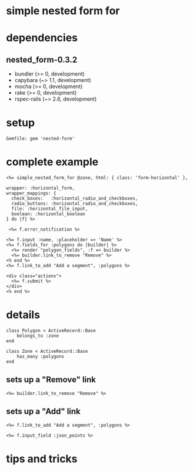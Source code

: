 <head>
<link rel="stylesheet" type="text/css" href="github-styles.css">
</head>
<body>

# simple nested form for

# dependencies

## nested_form-0.3.2
*  bundler (>= 0, development)
*  capybara (~> 1.1, development)
*  mocha (>= 0, development)
*  rake (>= 0, development)
*  rspec-rails (~> 2.6, development)

# setup

`Gemfile: gem 'nested-form'`

# complete example


    <%= simple_nested_form_for @zone, html: { class: 'form-horizontal' },

    wrapper: :horizontal_form,
    wrapper_mappings: {
      check_boxes:   :horizontal_radio_and_checkboxes,
      radio_buttons: :horizontal_radio_and_checkboxes,
      file: :horizontal_file_input,
      boolean: :horizontal_boolean
    } do |f| %>

     <%= f.error_notification %>

    <%= f.input :name, :placeholder => 'Name' %>
    <%= f.fields_for :polygons do |builder| %>
      <%= render "polygon_fields", :f => builder %>
      <%= builder.link_to_remove "Remove" %>
    <% end %>
    <%= f.link_to_add "Add a segment", :polygons %>

    <div class="actions">
      <%= f.submit %>
    </div>
    <% end %>


# details

```
class Polygon < ActiveRecord::Base
	belongs_to :zone
end
```
```
class Zone < ActiveRecord::Base
    has_many :polygons
end
```

## sets up a "Remove" link
```
<%= builder.link_to_remove "Remove" %>
```

## sets up a "Add" link
```
<%= f.link_to_add "Add a segment", :polygons %>
```

```
<%= f.input_field :json_points %>
```

# tips and tricks

</body>
